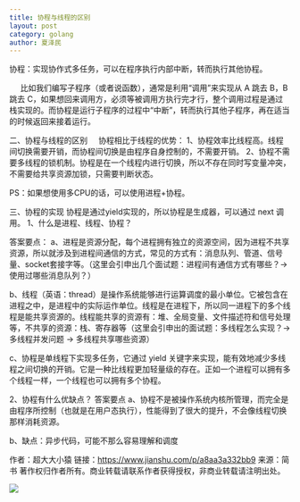 ```yaml
---
title: 协程与线程的区别
layout: post
category: golang
author: 夏泽民
---
```

协程：实现协作式多任务，可以在程序执行内部中断，转而执行其他协程。

     比如我们编写子程序（或者说函数），通常是利用“调用”来实现从 A 跳去 B，B 跳去 C，如果想回来调用方，必须等被调用方执行完才行，整个调用过程是通过栈实现的。而协程是运行子程序的过程中“中断”，转而执行其他子程序，再在适当的时候返回来接着运行。

二、协程与线程的区别
    协程相比于线程的优势： 1、协程效率比线程高。线程间切换需要开销，而协程间切换是由程序自身控制的，不需要开销。 2、协程不需要多线程的锁机制。协程是在一个线程内进行切换，所以不存在同时写变量冲突，不需要给共享资源加锁，只需要判断状态。

PS：如果想使用多CPU的话，可以使用进程+协程。
<!-- more -->
三、协程的实现
   协程是通过yield实现的，所以协程是生成器，可以通过 next 调用。
   1、什么是进程、线程、协程？

答案要点： a、进程是资源分配，每个进程拥有独立的资源空间，因为进程不共享资源，所以就涉及到进程间通信的方式，常见的方式有：消息队列、管道、信号量、socket套接字等。（这里会引申出几个面试题：进程间有通信方式有哪些？-> 使用过哪些消息队列？）

b、线程（英语：thread）是操作系统能够进行运算调度的最小单位。它被包含在进程之中，是进程中的实际运作单位。线程是在进程下，所以同一进程下的多个线程是能共享资源的。线程能共享的资源有：堆、全局变量、文件描述符和信号处理等，不共享的资源：栈、寄存器等（这里会引申出的面试题：多线程怎么实现？-> 多线程并发问题 -> 多线程共享哪些资源）

c、协程是单线程下实现多任务，它通过 yield 关键字来实现，能有效地减少多线程之间切换的开销。它是一种比线程更加轻量级的存在。正如一个进程可以拥有多个线程一样，一个线程也可以拥有多个协程。

2、协程有什么优缺点？ 答案要点 a、协程不是被操作系统内核所管理，而完全是由程序所控制（也就是在用户态执行），性能得到了很大的提升，不会像线程切换那样消耗资源。

b、缺点：异步代码，可能不那么容易理解和调度

作者：超大大小猿
链接：https://www.jianshu.com/p/a8aa3a332bb9
来源：简书
著作权归作者所有。商业转载请联系作者获得授权，非商业转载请注明出处。


<div class="container">
	<div class="row">
	<img src="{{site.url}}{{site.baseurl}}/img/jupyterSlider.png"/>
	</div>
	<div class="row">
	</div>
</div>
